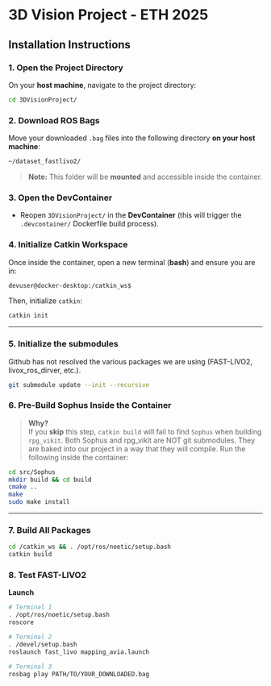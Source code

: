 # 3D Vision Project - ETH 2025

## Installation Instructions

### 1. Open the Project Directory
On your **host machine**, navigate to the project directory:

```bash
cd 3DVisionProject/
```

### 2. Download ROS Bags
Move your downloaded `.bag` files into the following directory **on your host machine**:

```bash
~/dataset_fastlivo2/
```

> **Note:** This folder will be **mounted** and accessible inside the container.

### 3. Open the DevContainer
- Reopen `3DVisionProject/` in the **DevContainer** (this will trigger the `.devcontainer/` Dockerfile build process).

### 4. Initialize Catkin Workspace
Once inside the container, open a new terminal (**bash**) and ensure you are in:

```bash
devuser@docker-desktop:/catkin_ws$
```

Then, initialize `catkin`:

```bash
catkin init
```

---

### 5. Initialize the submodules
Github has not resolved the various packages we are using (FAST-LIVO2, livox_ros_dirver, etc.).
```bash
git submodule update --init --recursive
```

### 6. Pre-Build **Sophus** Inside the Container

> **Why?**  
> If you **skip** this step, `catkin build` will fail to find `Sophus` when building `rpg_vikit`.
Both Sophus and rpg_vikit are NOT git submodules. They are baked into our project in a way that they will compile. Run the following inside the container:

```bash
cd src/Sophus
mkdir build && cd build
cmake ..
make
sudo make install
```

---

### 7. Build All Packages

```bash
cd /catkin_ws && . /opt/ros/noetic/setup.bash
catkin build
```

### 8. Test **FAST-LIVO2** 

**Launch**
```bash
# Terminal 1
. /opt/ros/noetic/setup.bash
roscore

# Terminal 2
. /devel/setup.bash
roslaunch fast_livo mapping_avia.launch

# Terminal 3
rosbag play PATH/TO/YOUR_DOWNLOADED.bag
```

